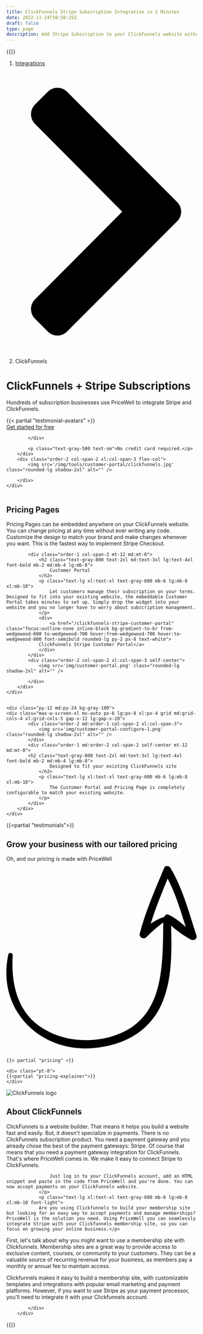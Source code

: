 ```yaml
---
title: ClickFunnels Stripe Subscription Integration in 2 Minutes
date: 2022-11-24T10:58:25Z
draft: false
type: page
description: Add Stripe Subscription to your ClickFunnels website without hiring a developer. No Code Stripe Subscription integration.
---
```

{{<rawhtml>}}
    <nav class="max-w-screen-xl mx-auto px-6 lg:px-8 xl:px-4 font-light text-gray-800" aria-label="Breadcrumb">
        <ol class="list-none p-0 inline-flex text-xs md:text-base">
            <li class="flex items-center">
            <a href="/integrations">Integrations</a>
            <svg class="fill-current w-3 h-3 mx-2" xmlns="http://www.w3.org/2000/svg" viewBox="0 0 320 512"><path d="M285.476 272.971L91.132 467.314c-9.373 9.373-24.569 9.373-33.941 0l-22.667-22.667c-9.357-9.357-9.375-24.522-.04-33.901L188.505 256 34.484 101.255c-9.335-9.379-9.317-24.544.04-33.901l22.667-22.667c9.373-9.373 24.569-9.373 33.941 0L285.475 239.03c9.373 9.372 9.373 24.568.001 33.941z"/></svg>
            </li>
            <li class="flex items-center">
            ClickFunnels
            </li>
        </ol>
    </nav>
    <div class="py-12 md:py-24">
    <div class="max-w-screen-xl mx-auto px-6 lg:px-8 xl:px-4 grid md:grid-cols-4 xl:grid-cols-5 gap-x-12 lg:gap-x-20">
        <div class="order-1 col-span-2 self-center my-12 md:my-0">
            <h1 class="text-gray-800 text-3xl md:text-4xl lg:text-5xl font-bold mb-2 md:mb-4 lg:mb-8">
                ClickFunnels + Stripe Subscriptions
            </h1>
            <p class="text-lg xl:text-xl font-normal text-gray-600 mb-2">
                    Hundreds of subscription businesses use PriceWell to integrate Stripe and ClickFunnels.
                </p>
                {{< partial "testimonial-avatars" >}}
            <div class="flex space-x-4 mt-6">
                <a href="https://app.pricewell.io/register"
                    class="focus:outline-none inline-block bg-gradient-to-br from-wedgewood-600 to-wedgewood-700 hover:from-wedgewood-700 hover:to-wedgewood-800 font-semibold rounded-lg py-2 px-8 text-white"
                    data-analytics="Signup"
                >
                    Get started for free
                </a>
                
            </div>

            <p class="text-gray-500 text-sm">No credit card required.</p>
        </div>
        <div class="order-2 col-span-2 xl:col-span-3 flex-col">
            <img src='/img/tools/customer-portal/clickfunnels.jpg' class="rounded-lg shadow-2xl" alt="" />

        </div>
    </div>

</div>
  <div class="py-12 md:py-24 bg-gray-100">
    <div class="max-w-screen-xl mx-auto px-6 lg:px-8 xl:px-4 grid md:grid-cols-4 xl:grid-cols-5 gap-x-12 lg:gap-x-20">
     <div class="order-2 md:order-1 col-span-2 xl:col-span-3">
                <img src='images/select-pricing-plans.png' class="rounded-lg shadow-2xl" alt="" />
            </div>
            <div class="order-1 md:order-2 col-span-2 self-center mt-12 md:mt-0">
            <h2 class="text-gray-800 text-2xl md:text-3xl lg:text-4xl font-bold mb-2 md:mb-4 lg:mb-8">
                    Pricing Pages
                </h2>
                <p class="text-lg xl:text-xl text-gray-600 mb-6 lg:mb-8 xl:mb-10">
                    Pricing Pages can be embedded anywhere on your ClickFunnels website. You can change pricing at any time without ever writing any code. Customize the design to match your brand and make changes whenever you want. This is the fastest way to implement Stripe Checkout. 
                </p>
            </div>
        </div>
    </div>


<div class="py-12 md:py-24 pb-12 lg:pb-16 bg-gray-100">
    <div class="max-w-screen-xl mx-auto px-6 lg:px-8 xl:px-4 grid md:grid-cols-4 xl:grid-cols-5 gap-x-12 lg:gap-x-20">
            
            <div class="order-1 col-span-2 mt-12 md:mt-0">
                <h2 class="text-gray-800 text-2xl md:text-3xl lg:text-4xl font-bold mb-2 md:mb-4 lg:mb-8">
                    Customer Portal
                </h2>
                <p class="text-lg xl:text-xl text-gray-600 mb-6 lg:mb-8 xl:mb-10">
                    Let customers manage their subscription on your terms. Designed to fit into your existing website, the embeddable Customer Portal takes minutes to set up. Simply drop the widget into your website and you no longer have to worry about subscription management.
                </p>
                <div>
                    <a href="/clickfunnels-stripe-customer-portal" class="focus:outline-none inline-block bg-gradient-to-br from-wedgewood-600 to-wedgewood-700 hover:from-wedgewood-700 hover:to-wedgewood-800 font-semibold rounded-lg py-2 px-8 text-white">
                ClickFunnels Stripe Customer Portal</a>
                </div>
            </div>
            <div class="order-2 col-span-2 xl:col-span-3 self-center">
                <img src='img/customer-portal.png' class="rounded-lg shadow-2xl" alt="" />
                
            </div>
        </div>
    </div>


    <div class="py-12 md:py-24 bg-gray-100">
    <div class="max-w-screen-xl mx-auto px-6 lg:px-8 xl:px-4 grid md:grid-cols-4 xl:grid-cols-5 gap-x-12 lg:gap-x-20">
            <div class="order-2 md:order-1 col-span-2 xl:col-span-3">
                <img src='img/customer-portal-configure-1.png' class="rounded-lg shadow-2xl" alt="" />
            </div>
            <div class="order-1 md:order-2 col-span-2 self-center mt-12 md:mt-0">
            <h2 class="text-gray-800 text-2xl md:text-3xl lg:text-4xl font-bold mb-2 md:mb-4 lg:mb-8">
                    Designed to fit your existing ClickFunnels site
                </h2>
                <p class="text-lg xl:text-xl text-gray-600 mb-6 lg:mb-8 xl:mb-10">
                    The Customer Portal and Pricing Page is completely configurable to match your existing website.
                </p>                
            </div>
        </div>
    </div>

{{<partial "testimonials">}}


<div class="bg-gray-100">
<div class="max-w-screen-xl mx-auto px-6 lg:px-8 xl:px-4 py-12 lg:py-16 xl:py-24">
    <div class="text-center mb-6 md:mb-8">
        <h2 id="pricing" class="text-black text-3xl md:text-4xl lg:text-5xl font-bold mb-2 md:mb-4">Grow your business with our tailored pricing</h2>
        <p class="text-lg xl:text-xl text-gray-800 relative w-1/2 m-auto">Oh, and our pricing is made with PriceWell <svg xmlns="http://www.w3.org/2000/svg" viewBox="0 0 372.136 372.136" class="w-12 ml-10 transform rotate-120 fill-current text-black"><path d="M371.682 143.271c-14.688-44.676-26.316-90.576-50.797-131.58-2.447-4.284-10.403-5.508-12.239 0-17.748 42.228-36.108 83.844-47.736 127.908-1.836 7.344 7.344 12.852 12.852 7.344 10.404-10.404 21.421-20.196 33.049-28.764-1.225 90.576 1.836 195.84-105.876 223.992-47.736 12.24-100.98 5.509-140.76-25.092C18.557 284.644 9.377 231.4 12.437 181.828c0-4.896-7.344-6.12-8.568-1.224-23.868 110.772 66.096 197.064 176.256 181.764 54.468-7.344 100.368-33.048 123.624-85.068 20.809-46.512 19.584-102.204 18.36-153 11.628 10.404 24.479 19.584 37.943 26.928 6.121 3.672 14.077-1.224 11.63-7.957zm-55.08-40.391c-3.672-1.224-6.12.612-7.345 3.672l-.611.612c-9.792 3.06-18.36 7.956-26.316 13.464 9.18-29.988 21.42-59.364 33.048-88.128 15.912 29.988 25.092 62.424 35.496 94.248-11.017-9.18-21.421-18.36-34.272-23.868z"/></svg></p>
    </div>

    {{< partial "pricing" >}}

    <div class="pt-8">
    {{<partial "pricing-explainer">}}
    </div>

</div>
</div>

<div class="bg-gradient-to-b from-gray-100 to-white lg:mb-16 xl:mb-24 py-12 lg:pt-20 relative overflow-hidden">
     <div class="max-w-screen-xl mx-auto px-6 lg:px-8 xl:px-4 grid md:grid-cols-3 gap-x-12 lg:gap-x-20">
            <div class="order-2 md:order-1 col-span-1">
                <img src='/img/tools/logos/clickfunnels-logo.png' alt="ClickFunnels logo" />
            </div>
            <div class="order-1 md:order-2 col-span-2 self-center mt-12 md:mt-0">
            <h2 class="text-gray-800 text-2xl md:text-3xl lg:text-4xl font-bold mb-2 md:mb-4 lg:mb-8">
                   About ClickFunnels
                </h2>
                <p class="text-lg xl:text-xl text-gray-600 mb-6 lg:mb-8 xl:mb-10 font-light">
                    ClickFunnels is a website builder. That means it helps you build a website fast and easily. But, it doesn't specialize in payments. There is no ClickFunnels subscription product. You need a payment gateway and you already chose the best of the payment gateways: Stripe. Of course that means that you need a payment gateway integration for ClickFunnels. That's where PriceWell comes in. We make it easy to connect Stripe to ClickFunnels.

                    Just log in to your ClickFunnels account, add an HTML snippet and paste in the code from PriceWell and you're done. You can now accept payments on your ClickFunnels website.
                </p>
                <p class="text-lg xl:text-xl text-gray-600 mb-6 lg:mb-8 xl:mb-10 font-light">
                Are you using Clickfunnels to build your membership site but looking for an easy way to accept payments and manage memberships? PriceWell is the solution you need. Using PriceWell you can seamlessly integrate Stripe with your Clickfunnels membership site, so you can focus on growing your online business.</p>
<p class="text-lg xl:text-xl text-gray-600 mb-6 lg:mb-8 xl:mb-10 font-light">
First, let's talk about why you might want to use a membership site with Clickfunnels. Membership sites are a great way to provide access to exclusive content, courses, or community to your customers. They can be a valuable source of recurring revenue for your business, as members pay a monthly or annual fee to maintain access.
</p>

<p class="text-lg xl:text-xl text-gray-600 mb-6 lg:mb-8 xl:mb-10 font-light">
Clickfunnels makes it easy to build a membership site, with customizable templates and integrations with popular email marketing and payment platforms. However, if you want to use Stripe as your payment processor, you'll need to integrate it with your Clickfunnels account.
</p>


            </div>
        </div>
</div>

{{</rawhtml>}}